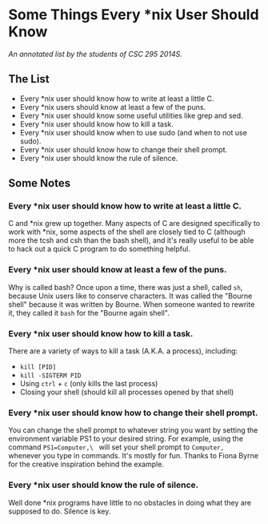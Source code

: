 Some Things Every *nix User Should Know
=======================================

*An annotated list by the students of CSC 295 2014S.*

The List
--------

* Every *nix user should know how to write at least a little C.
* Every *nix users should know at least a few of the puns.
* Every *nix user should know some useful utilities like grep and sed.
* Every *nix user should know how to kill a task.
* Every *nix user should know when to use sudo (and when to not use sudo).
* Every *nix user should know how to change their shell prompt.
* Every *nix user should know the rule of silence. 

Some Notes
----------

### Every *nix user should know how to write at least a little C.

C and *nix grew up together.  Many aspects of C are designed specifically
to work with *nix, some aspects of the shell are closely tied to C (although
more the tcsh and csh than the bash shell), and it's really useful to be
able to hack out a quick C program to do something helpful.

### Every *nix user should know at least a few of the puns.

Why is called bash?  Once upon a time, there was just a shell, called
`sh`, because Unix users like to conserve characters.  It was called
the "Bourne shell" because it was written by Bourne.  When someone wanted
to rewrite it, they called it `bash` for the "Bourne again shell".

### Every *nix user should know how to kill a task.

There are a variety of ways to kill a task (A.K.A. a process), including:
* `kill [PID]`
* `kill -SIGTERM PID`
* Using `ctrl` + `c` (only kills the last process)
* Closing your shell (should kill all processes opened by that shell)


### Every *nix user should know how to change their shell prompt.

You can change the shell prompt to whatever string you want by setting the
environment variable PS1 to your desired string. For example, using the
command `PS1=Computer,\ ` will set your shell prompt to `Computer, `
whenever you type in commands. It's mostly for fun. Thanks to Fiona Byrne
for the creative inspiration behind the example.

### Every *nix user should know the rule of silence.

Well done *nix programs have little to no obstacles in doing what they 
are supposed to do. Silence is key.


